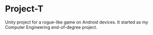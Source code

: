 # Project-T
Unity project for a rogue-like game on Android devices. It started as my Computer Engineering end-of-degree project.
